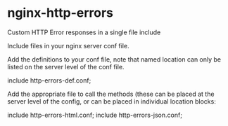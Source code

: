 # nginx-http-errors
Custom HTTP Error responses in a single file include

Include files in your nginx server conf file.

Add the definitions to your conf file, note that named location can only be listed on the server level of the conf file.

  include http-errors-def.conf;

Add the appropriate file to call the methods (these can be placed at the server level of the config, or can be placed in individual location blocks:

  include http-errors-html.conf;
  include http-errors-json.conf;
